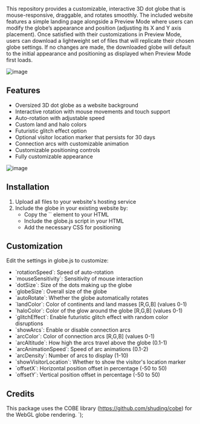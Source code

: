 

This repository provides a customizable, interactive 3D dot globe that is mouse-responsive, draggable, and rotates smoothly. The included website features a simple landing page alongside a Preview Mode where users can modify the globe’s appearance and position (adjusting its X and Y axis placement). Once satisfied with their customizations in Preview Mode, users can download a lightweight set of files that will replicate their chosen globe settings. If no changes are made, the downloaded globe will default to the initial appearance and positioning as displayed when Preview Mode first loads.

![image](https://github.com/user-attachments/assets/70715a2c-31df-4d9d-8580-6f00e8e114f6)


## Features

- Oversized 3D dot globe as a website background
- Interactive rotation with mouse movements and touch support
- Auto-rotation with adjustable speed
- Custom land and halo colors
- Futuristic glitch effect option
- Optional visitor location marker that persists for 30 days
- Connection arcs with customizable animation
- Customizable positioning controls
- Fully customizable appearance

![image](https://github.com/user-attachments/assets/8f71b72f-a8b7-41be-a03c-cc2f63cb79c0)


## Installation

1. Upload all files to your website's hosting service
2. Include the globe in your existing website by:
   - Copy the \`<canvas id="globe"></canvas>\` element to your HTML
   - Include the globe.js script in your HTML
   - Add the necessary CSS for positioning

## Customization

Edit the settings in globe.js to customize:

- \`rotationSpeed\`: Speed of auto-rotation
- \`mouseSensitivity\`: Sensitivity of mouse interaction
- \`dotSize\`: Size of the dots making up the globe
- \`globeSize\`: Overall size of the globe
- \`autoRotate\`: Whether the globe automatically rotates
- \`landColor\`: Color of continents and land masses [R,G,B] (values 0-1)
- \`haloColor\`: Color of the glow around the globe [R,G,B] (values 0-1)
- \`glitchEffect\`: Enable futuristic glitch effect with random color disruptions
- \`showArcs\`: Enable or disable connection arcs
- \`arcColor\`: Color of connection arcs [R,G,B] (values 0-1)
- \`arcAltitude\`: How high the arcs travel above the globe (0.1-1)
- \`arcAnimationSpeed\`: Speed of arc animations (0.1-2)
- \`arcDensity\`: Number of arcs to display (1-10)
- \`showVisitorLocation\`: Whether to show the visitor's location marker
- \`offsetX\`: Horizontal position offset in percentage (-50 to 50)
- \`offsetY\`: Vertical position offset in percentage (-50 to 50)

## Credits

This package uses the COBE library (https://github.com/shuding/cobe) for the WebGL globe rendering.
`);

